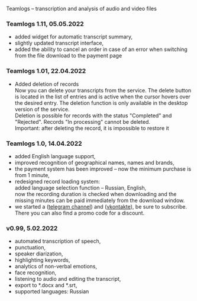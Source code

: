 Teamlogs – transcription and analysis of audio and video files

### **Teamlogs 1.11,** 05.05.2022
* added widget for automatic transcript summary,
* slightly updated transcript interface,
* added the ability to cancel an order in case of an error when switching from the file download to the payment page

### **Teamlogs 1.01,** 22.04.2022

* Added deletion of records <br>
  Now you can delete your transcripts from the service. The delete button is located in the list of entries and is active when the cursor hovers over the desired entry. The deletion function is only available in the desktop version of the service. <br>
  Deletion is possible for records with the status "Completed" and "Rejected". Records "In processing" cannot be deleted. <br>
  Important: after deleting the record, it is impossible to restore it

### **Teamlogs 1.0,** 14.04.2022

* added English language support,
* improved recognition of geographical names, names and brands,
* the payment system has been improved – now the minimum purchase is from 1 minute,
* redesigned record loading system: <br>
  added language selection function – Russian, English, <br>
  now the recording duration is checked when downloading and the missing minutes can be paid immediately from the download window.
* we started a (<a href="https://t.me/teamlogs" target="_blank">telegram channel</a>) and (<a href="https://vk.com/teamlogs" target="_blank">vkontakte</a>), be sure to subscribe. There you can also find a promo code for a discount.

### **v0.99,** 5.02.2022

* automated transcription of speech,
* punctuation,
* speaker diarization,
* highlighting keywords,
* analytics of non-verbal emotions,
* face recognition,
* listening to audio and editing the transcript, 
* export to *.docx and *.srt,
* supported languages: Russian
